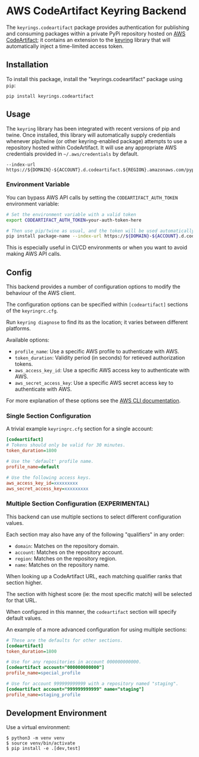 AWS CodeArtifact Keyring Backend
================================

The `keyrings.codeartifact` package provides authentication for publishing and consuming packages within a private
PyPi repository hosted on [AWS CodeArtifact](https://aws.amazon.com/codeartifact/); it contains an extension to the
[keyring](https://pypi.org/project/keyring/) library that will automatically inject a time-limited access token.

Installation
------------
To install this package, install the "keyrings.codeartifact" package using `pip`:

```
pip install keyrings.codeartifact
```

Usage
-----
The `keyring` library has been integrated with recent versions of pip and twine. Once installed, this library will
automatically supply credentials whenever pip/twine (or other keyring-enabled package) attempts to use a repository
hosted within CodeArtifact. It will use any appropriate AWS credentials provided in `~/.aws/credentials` by default.

```
--index-url https://${DOMAIN}-${ACCOUNT}.d.codeartifact.${REGION}.amazonaws.com/pypi/${REPOSITORY}/simple/
```

### Environment Variable

You can bypass AWS API calls by setting the `CODEARTIFACT_AUTH_TOKEN` environment variable:

```bash
# Set the environment variable with a valid token
export CODEARTIFACT_AUTH_TOKEN=your-auth-token-here

# Then use pip/twine as usual, and the token will be used automatically
pip install package-name --index-url https://${DOMAIN}-${ACCOUNT}.d.codeartifact.${REGION}.amazonaws.com/pypi/${REPOSITORY}/simple/
```

This is especially useful in CI/CD environments or when you want to avoid making AWS API calls.

Config
------
This backend provides a number of configuration options to modify the behaviour of the AWS client.

The configuration options can be specified within `[codeartifact]` sections of the `keyringrc.cfg`.

Run `keyring diagnose` to find its as the location; it varies between different platforms.

Available options:

  - `profile_name`: Use a specific AWS profile to authenticate with AWS.
  - `token_duration`: Validity period (in seconds) for retieved authorization tokens.
  - `aws_access_key_id`: Use a specific AWS access key to authenticate with AWS.
  - `aws_secret_access_key`: Use a specific AWS secret access key to authenticate with AWS.

For more explanation of these options see the [AWS CLI documentation](https://docs.aws.amazon.com/cli/latest/userguide/cli-configure-files.html).

### Single Section Configuration

A trivial example `keyringrc.cfg` section for a single account:

```ini
[codeartifact]
# Tokens should only be valid for 30 minutes.
token_duration=1800

# Use the 'default' profile name.
profile_name=default

# Use the following access keys.
aws_access_key_id=xxxxxxxxx
aws_secret_access_key=xxxxxxxxx
```

### Multiple Section Configuration (EXPERIMENTAL)

This backend can use multiple sections to select different configuration values.

Each section may also have any of the following "qualifiers" in any order:

  - `domain`: Matches on the repository domain.
  - `account`: Matches on the repository account.
  - `region`: Matches on the repository region.
  - `name`: Matches on the repository name.

When looking up a CodeArtifact URL, each matching qualifier ranks that section higher.

The section with highest score (ie: the most specific match) will be selected for that URL.

When configured in this manner, the `codeartifact` section will specify default values.

An example of a more advanced configuration for using multiple sections:

```ini
# These are the defaults for other sections.
[codeartifact]
token_duration=1800

# Use for any repositories in account 000000000000.
[codeartifact account="000000000000"]
profile_name=special_profile

# Use for account 999999999999 with a repository named "staging".
[codeartifact account="999999999999" name="staging"]
profile_name=staging_profile
```

Development Environment
-----------------------

Use a virtual environment:

```
$ python3 -m venv venv
$ source venv/bin/activate
$ pip install -e .[dev,test]
```
